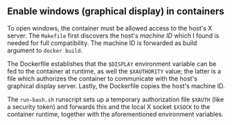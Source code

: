 ## Enable windows (graphical display) in containers

To open windows, the container must be allowed access to the host's X server. The `Makefile` first discovers the host's *machine ID* which I found is needed for full compatibility. The machine ID is forwarded as build argument to `docker build`.

The Dockerfile establishes that the `$DISPLAY` environment variable can be fed to the container at runtime, as well the `$XAUTHORITY` value; the latter is a file which authorizes the container to communicate with the host's graphical display server. Lastly, the Dockerfile copies the host's machine ID.

The `run-bash.sh` runscript sets up a temporary authorization file `$XAUTH` (like a security token) and forwards this and the local X socket `$XSOCK` to the container runtime, together with the aforementioned environment variables.


